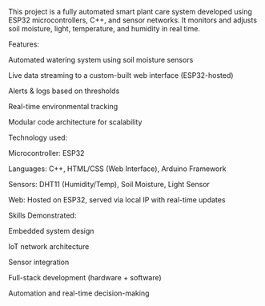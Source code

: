 This project is a fully automated smart plant care system developed using ESP32 microcontrollers, C++, and sensor networks. It monitors and adjusts soil moisture, light, temperature, and humidity in real time.

Features:

Automated watering system using soil moisture sensors

Live data streaming to a custom-built web interface (ESP32-hosted)

Alerts & logs based on thresholds

Real-time environmental tracking

Modular code architecture for scalability

Technology used:

Microcontroller: ESP32

Languages: C++, HTML/CSS (Web Interface), Arduino Framework

Sensors: DHT11 (Humidity/Temp), Soil Moisture, Light Sensor

Web: Hosted on ESP32, served via local IP with real-time updates

Skills Demonstrated:

Embedded system design

IoT network architecture

Sensor integration

Full-stack development (hardware + software)

Automation and real-time decision-making
